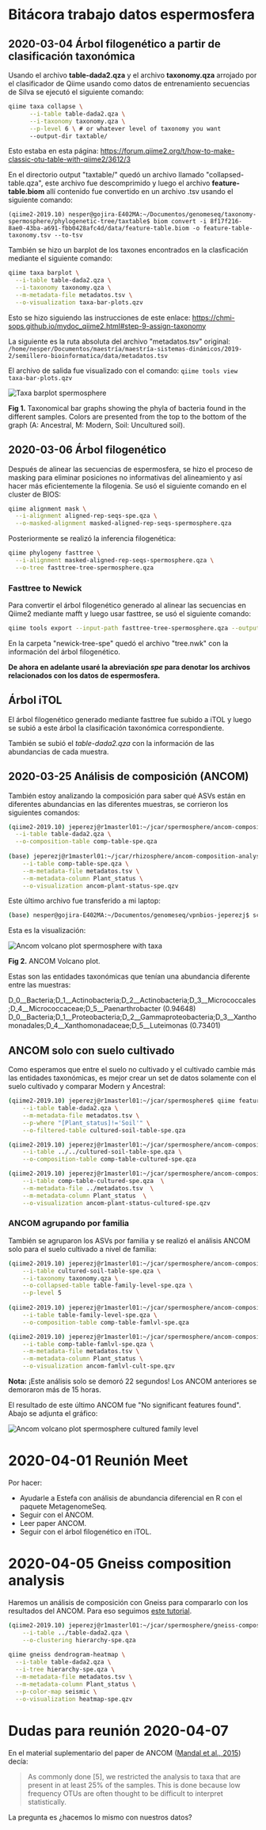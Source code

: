 # Bitácora trabajo datos espermosfera

## 2020-03-04 Árbol filogenético a partir de clasificación taxonómica

Usando el archivo **table-dada2.qza** y el archivo **taxonomy.qza** arrojado por el clasificador de Qiime usando como datos de entrenamiento secuencias de Silva se ejecutó el siguiente comando:

```bash
qiime taxa collapse \
      --i-table table-dada2.qza \
      --i-taxonomy taxonomy.qza \
      --p-level 6 \ # or whatever level of taxonomy you want
      --output-dir taxtable/
```

Esto estaba en esta página: https://forum.qiime2.org/t/how-to-make-classic-otu-table-with-qiime2/3612/3

En el directorio output "taxtable/" quedó un archivo llamado "collapsed-table.qza", este archivo fue descomprimido y luego el archivo **feature-table.biom** allí contenido fue convertido en un archivo .tsv usando el siguiente comando:

`(qiime2-2019.10) nesper@gojira-E402MA:~/Documentos/genomeseq/taxonomy-spermosphere/phylogenetic-tree/taxtable$ biom convert -i 8f17f216-8ae0-43ba-a691-fbb0428afc4d/data/feature-table.biom -o feature-table-taxonomy.tsv --to-tsv`


También se hizo un barplot de los taxones encontrados en la clasficación mediante el siguiente comando:

```bash
qiime taxa barplot \
  --i-table table-dada2.qza \
  --i-taxonomy taxonomy.qza \
  --m-metadata-file metadatos.tsv \
  --o-visualization taxa-bar-plots.qzv
```
  
Esto se hizo siguiendo las instrucciones de este enlace: https://chmi-sops.github.io/mydoc_qiime2.html#step-9-assign-taxonomy

La siguiente es la ruta absoluta del archivo "metadatos.tsv" original:  
`/home/nesper/Documentos/maestría/maestría-sistemas-dinámicos/2019-2/semillero-bioinformatica/data/metadatos.tsv`

El archivo de salida fue visualizado con el comando:
`qiime tools view taxa-bar-plots.qzv`

![](figs/taxa-bar-plot-spe.png "Taxa barplot spermosphere")

**Fig 1.** Taxonomical bar graphs showing the phyla of bacteria found in the different samples. Colors are presented from the top to the bottom of the graph (A: Ancestral, M: Modern, Soil: Uncultured soil).

## 2020-03-06 Árbol filogenético

Después de alinear las secuencias de espermosfera, se hizo el proceso de masking para eliminar posiciones no informativas del alineamiento y así hacer más eficientemente la filogenia. Se usó el siguiente comando en el cluster de BIOS:

```bash
qiime alignment mask \
  --i-alignment aligned-rep-seqs-spe.qza \
  --o-masked-alignment masked-aligned-rep-seqs-spermosphere.qza
```

Posteriormente se realizó la inferencia filogenética:

```bash
qiime phylogeny fasttree \
  --i-alignment masked-aligned-rep-seqs-spermosphere.qza \
  --o-tree fasttree-tree-spermosphere.qza
```
  
### Fasttree to Newick

Para convertir el árbol filogenético generado al alinear las secuencias en Qiime2 mediante mafft y luego usar fasttree, se usó el siguiente comando:

```bash
qiime tools export --input-path fasttree-tree-spermosphere.qza --output-path newick-tree-spe
```

En la carpeta "newick-tree-spe" quedó el archivo "tree.nwk" con la información del árbol filogenético.

**De ahora en adelante usaré la abreviación _spe_ para denotar los archivos relacionados con los datos de espermosfera.**

## Árbol iTOL

El árbol filogenético generado mediante fasttree fue subido a iTOL y luego se subió a este árbol la clasificación taxonómica correspondiente.

También se subió el _table-dada2.qza_ con la información de las abundancias de cada muestra.

## 2020-03-25 Análisis de composición (ANCOM)

También estoy analizando la composición para saber qué ASVs están en diferentes abundancias en las diferentes muestras, se corrieron los siguientes comandos:

```bash
(qiime2-2019.10) jeperezj@r1masterl01:~/jcar/spermosphere/ancom-composition-analysis$ qiime composition add-pseudocount \
  --i-table table-dada2.qza \
  --o-composition-table comp-table-spe.qza
  
(base) jeperezj@r1masterl01:~/jcar/rhizosphere/ancom-composition-analysis$ qiime composition ancom \
    --i-table comp-table-spe.qza \
    --m-metadata-file metadatos.tsv \
    --m-metadata-column Plant_status \
    --o-visualization ancom-plant-status-spe.qzv
```

Este último archivo fue transferido a mi laptop:

```bash
(base) nesper@gojira-E402MA:~/Documentos/genomeseq/vpnbios-jeperezj$ scp jeperezj@door1vpn.bios.co:~/jcar/spermosphere/ancom-composition-analysis/ancom-plant-status-spe.qzv ../spermosphere/ancom-composition-analysis/
```

Esta es la visualización:

![Ancom volcano plot spermosphere with taxa](figs/ancom-volcano-plot-spe-taxa.png "Ancom volcano plot spermosphere with taxa")

**Fig 2.** ANCOM Volcano plot.

Estas son las entidades taxonómicas que tenían una abundancia diferente entre las muestras:

D_0__Bacteria;D_1__Actinobacteria;D_2__Actinobacteria;D_3__Micrococcales;D_4__Micrococcaceae;D_5__Paenarthrobacter (0.94648)
D_0__Bacteria;D_1__Proteobacteria;D_2__Gammaproteobacteria;D_3__Xanthomonadales;D_4__Xanthomonadaceae;D_5__Luteimonas (0.73401)

## ANCOM solo con suelo cultivado

Como esperamos que entre el suelo no cultivado y el cultivado cambie más las entidades taxonómicas, es mejor crear un set de datos solamente con el suelo cultivado y comparar Modern y Ancestral:

```bash
(qiime2-2019.10) jeperezj@r1masterl01:~/jcar/spermosphere$ qiime feature-table filter-samples \
    --i-table table-dada2.qza \
    --m-metadata-file metadatos.tsv \
    --p-where "[Plant_status]!='Soil'" \
    --o-filtered-table cultured-soil-table-spe.qza

(qiime2-2019.10) jeperezj@r1masterl01:~/jcar/spermosphere/ancom-composition-analysis/only-cultured-soil-ancom$ qiime composition add-pseudocount \
    --i-table ../../cultured-soil-table-spe.qza \
    --o-composition-table comp-table-cultured-spe.qza

(qiime2-2019.10) jeperezj@r1masterl01:~/jcar/spermosphere/ancom-composition-analysis/only-cultured-soil-ancom$ time qiime composition ancom \
    --i-table comp-table-cultured-spe.qza  \
    --m-metadata-file ../metadatos.tsv  \
    --m-metadata-column Plant_status  \
    --o-visualization ancom-plant-status-cultured-spe.qzv
```

### ANCOM agrupando por familia

También se agruparon los ASVs por familia y se realizó el análisis ANCOM solo para el suelo cultivado a nivel de familia:
```bash
(qiime2-2019.10) jeperezj@r1masterl01:~/jcar/spermosphere/ancom-composition-analysis/collapsed-to-family$ qiime taxa collapse \
    --i-table cultured-soil-table-spe.qza \
    --i-taxonomy taxonomy.qza \
    --o-collapsed-table table-family-level-spe.qza \
    --p-level 5
    
(qiime2-2019.10) jeperezj@r1masterl01:~/jcar/spermosphere/ancom-composition-analysis/collapsed-to-family$ qiime composition add-pseudocount \
    --i-table table-family-level-spe.qza \
    --o-composition-table comp-table-famlvl-spe.qza

(qiime2-2019.10) jeperezj@r1masterl01:~/jcar/spermosphere/ancom-composition-analysis/collapsed-to-family$ time qiime composition ancom \
    --i-table comp-table-famlvl-spe.qza \
    --m-metadata-file metadatos.tsv \
    --m-metadata-column Plant_status \
    --o-visualization ancom-famlvl-cult-spe.qzv
```
**Nota:** ¡Este análisis solo se demoró 22 segundos! Los ANCOM anteriores se demoraron más de 15 horas.

El resultado de este último ANCOM fue "No significant features found". Abajo se adjunta el gráfico:

![Ancom volcano plot spermosphere cultured family level](figs/ancom-famlvl-cult-spe.svg "Ancom volcano plot spermosphere cultured family level")

# 2020-04-01 Reunión Meet

Por hacer:
- Ayudarle a Estefa con análisis de abundancia diferencial en R con el paquete MetagenomeSeq.
- Seguir con el ANCOM.
- Leer paper ANCOM.
- Seguir con el árbol filogenético en iTOL.

# 2020-04-05 Gneiss composition analysis

Haremos un análisis de composición con Gneiss para compararlo con los resultados del ANCOM. Para eso seguimos [este tutorial](https://docs.qiime2.org/2020.2/tutorials/gneiss/).

```bash
(qiime2-2019.10) jeperezj@r1masterl01:~/jcar/spermosphere/gneiss-composition-analysis$ qiime gneiss correlation-clustering \
    --i-table ../table-dada2.qza \
    --o-clustering hierarchy-spe.qza
    
qiime gneiss dendrogram-heatmap \
  --i-table table-dada2.qza \
  --i-tree hierarchy-spe.qza \
  --m-metadata-file metadatos.tsv \
  --m-metadata-column Plant_status \
  --p-color-map seismic \
  --o-visualization heatmap-spe.qzv

```

# Dudas para reunión 2020-04-07
En el material suplementario del paper de ANCOM ([Mandal et al., 2015](https://www.tandfonline.com/doi/full/10.3402/mehd.v26.27663)) decía:
> As commonly done [5], we restricted the analysis to taxa that are present in at least 25%
of the samples. This is done because low frequency OTUs are often thought to be difficult to interpret statistically.

La pregunta es ¿hacemos lo mismo con nuestros datos?
